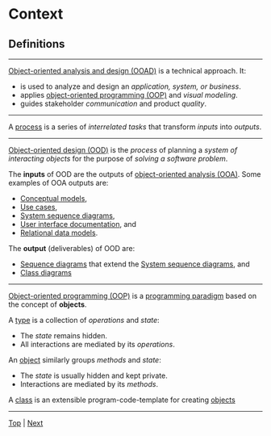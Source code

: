 # Context

## Definitions

---

[Object-oriented analysis and design (OOAD)](https://en.wikipedia.org/wiki/Object-oriented_analysis_and_design) is a technical approach. It:
* is used to analyze and design an *application, system, or business*.
* applies [object-oriented programming (OOP)](https://en.wikipedia.org/wiki/Object-oriented_programming) and *visual modeling*.
* guides stakeholder *communication* and product *quality*.

---

A [process](https://en.wikipedia.org/wiki/Process_(engineering)) is a series of *interrelated tasks* that transform *inputs* into *outputs*.

---

[Object-oriented design (OOD)](https://en.wikipedia.org/wiki/Object-oriented_design) is the *process* of planning a *system of interacting objects* for the purpose of *solving a software problem*.

The **inputs** of OOD are the outputs of [object-oriented analysis (OOA)](https://en.wikipedia.org/wiki/Object-oriented_analysis_and_design). Some examples of OOA outputs are:
* [Conceptual models](https://en.wikipedia.org/wiki/Conceptual_model_(computer_science)),
* [Use cases](https://en.wikipedia.org/wiki/Use_case),
* [System sequence diagrams](https://en.wikipedia.org/wiki/System_sequence_diagram),
* [User interface documentation](https://en.wikipedia.org/wiki/User_interface), and
* [Relational data models](https://en.wikipedia.org/wiki/Relational_data_model).

The **output** (deliverables) of OOD are:
* [Sequence diagrams](https://en.wikipedia.org/wiki/Sequence_diagram) that extend the [System sequence diagrams](https://en.wikipedia.org/wiki/System_sequence_diagram), and
* [Class diagrams](https://en.wikipedia.org/wiki/Class_diagram)

---

[Object-oriented programming (OOP)](https://en.wikipedia.org/wiki/Object-oriented_programming) is a [programming paradigm](https://en.wikipedia.org/wiki/Programming_paradigm) based on the concept of **objects**.

A [type](https://en.wikipedia.org/wiki/Data_type) is a collection of *operations* and *state*:
* The *state* remains hidden.
* All interactions are mediated by its *operations*.

An [object](https://en.wikipedia.org/wiki/Object_(object-oriented_programming)) similarly groups *methods* and *state*:
* The *state* is usually hidden and kept private.
* Interactions are mediated by its *methods*.

A [class](https://en.wikipedia.org/wiki/Class_(computer_programming)) is an extensible program-code-template for creating [objects](https://en.wikipedia.org/wiki/Object_(object-oriented_programming))

---

[Top](../README.md) | [Next](./OOP-language-features.md)